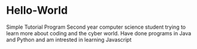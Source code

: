 # Hello-World
Simple Tutorial Program
Second year computer science student trying to learn more about coding and the cyber world.
Have done programs in Java and Python and am intrested in learning Javascript
